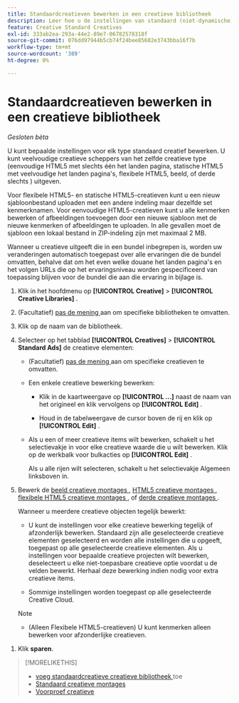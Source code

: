 ```yaml
---
title: Standaardcreatieven bewerken in een creatieve bibliotheek
description: Leer hoe u de instellingen van standaard (niet-dynamische) creatieve creatieven in een creatieve bibliotheek wijzigt.
feature: Creative Standard Creatives
exl-id: 333ab2ea-293a-44e2-89e7-06782578318f
source-git-commit: 076dd97944b5cb74f24bee85602e3743bba16f7b
workflow-type: tm+mt
source-wordcount: '389'
ht-degree: 0%

---
```


# Standaardcreatieven bewerken in een creatieve bibliotheek

*Gesloten bèta*

U kunt bepaalde instellingen voor elk type standaard creatief bewerken. U kunt veelvoudige creatieve scheppers <!-- or creative variations --> van het zelfde creatieve type (eenvoudige HTML5 met slechts één het landen pagina, statische HTML5 met veelvoudige het landen pagina&#39;s, flexibele HTML5, beeld, of derde slechts <!-- , or dynamic -->) uitgeven.

Voor flexibele HTML5- en statische HTML5-creatieven kunt u een nieuw sjabloonbestand uploaden met een andere indeling maar dezelfde set kenmerknamen. Voor eenvoudige HTML5-creatieven kunt u alle kenmerken bewerken of afbeeldingen toevoegen door een nieuwe sjabloon met de nieuwe kenmerken of afbeeldingen te uploaden. In alle gevallen moet de sjabloon een lokaal bestand in ZIP-indeling zijn met maximaal 2 MB.

Wanneer u creatieve <!-- or creative variation --> uitgeeft die in een bundel inbegrepen is, worden uw veranderingen automatisch toegepast over alle ervaringen die de bundel omvatten, behalve dat om het even welke douane het landen pagina&#39;s en het volgen URLs die op het ervaringsniveau worden gespecificeerd van toepassing blijven voor de bundel die aan die ervaring in bijlage is.

1. Klik in het hoofdmenu op **[!UICONTROL Creative]** > **[!UICONTROL Creative Libraries]** .

1. (Facultatief) [ pas de mening ](/help/creative/introduction/customize-data-views.md) aan om specifieke bibliotheken te omvatten.

1. Klik op de naam van de bibliotheek.

1. Selecteer op het tabblad **[!UICONTROL Creatives]** > **[!UICONTROL Standard Ads]** de creatieve elementen:

   * (Facultatief) [ pas de mening ](/help/creative/introduction/customize-data-views.md) aan om specifieke creatieven te omvatten.

   * Een enkele creatieve bewerking bewerken:

      * Klik in de kaartweergave op **[!UICONTROL ...]** naast de naam van het origineel en klik vervolgens op **[!UICONTROL Edit]** .

      * Houd in de tabelweergave de cursor boven de rij en klik op **[!UICONTROL Edit]** .

   * Als u een of meer creatieve items wilt bewerken, schakelt u het selectievakje in voor elke creatieve waarde die u wilt bewerken. Klik op de werkbalk voor bulkacties op **[!UICONTROL Edit]** .

     Als u alle rijen wilt selecteren, schakelt u het selectievakje Algemeen linksboven in.

1. Bewerk de [ beeld creatieve montages ](/help/creative/creative-libraries/creative-settings-standard.md#creative-settings-image), [ HTML5 creatieve montages ](/help/creative/creative-libraries/creative-settings-standard.md#creative-settings-html5), [ flexibele HTML5 creatieve montages ](/help/creative/creative-libraries/creative-settings-standard.md#creative-settings-flexible-html5), of [ derde creatieve montages ](/help/creative/creative-libraries/creative-settings-standard.md#creative-settings-third-party). <!-- , or [dynamic creative settings](/help/creative/creative-libraries/creative-settings-dynamic.md) -->

   Wanneer u meerdere creatieve objecten tegelijk bewerkt:

   * U kunt de instellingen voor elke creatieve bewerking tegelijk of afzonderlijk bewerken. Standaard zijn alle geselecteerde creatieve elementen geselecteerd en worden alle instellingen die u opgeeft, toegepast op alle geselecteerde creatieve elementen. Als u instellingen voor bepaalde creatieve projecten wilt bewerken, deselecteert u elke niet-toepasbare creatieve optie voordat u de velden bewerkt. Herhaal deze bewerking indien nodig voor extra creatieve items.

   * Sommige instellingen worden toegepast op alle geselecteerde Creative Cloud.

   >[!NOTE]
   >
   >* (Alleen Flexibele HTML5-creatieven) U kunt kenmerken alleen bewerken voor afzonderlijke creatieven. <!-- May never be implemented: Also, when you update the template for a parent creative with child variations, the variations are updated with any changes to the template layout, but the attribute values for the variation aren't changed. -->

<!-- Not there as of 1/16/25. If we do add it, verify the applicable ad types:   
1. (Flexible HTML5 [or third-party should be possible, but not so] creatives; optional) Once you've made your changes, click ![]() to preview the new creative. 
-->

1. Klik **sparen**.

<!-- Not there as of 1/16/25. If we do add it, add back in:
1. (Flexible HTML5 or third-party creatives; optional) Regenerate the thumbnail within the table view or cards view if the change isn't visible immediately.
-->

>[!MORELIKETHIS]
>
>* [ voeg standaardcreatieve creatieve bibliotheek ](creative-add-standard.md) toe
>* [ Standaard creatieve montages ](/help/creative/creative-libraries/creative-settings-standard.md)
>* [ Voorproef creatieve ](/help/creative/creative-libraries/creative-preview.md)
